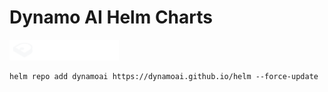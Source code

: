 # Dynamo AI Helm Charts
<img src="./logo.svg" alt="Sunset" title="Beautiful Sunset" width="175" height="">


```
helm repo add dynamoai https://dynamoai.github.io/helm --force-update
```
